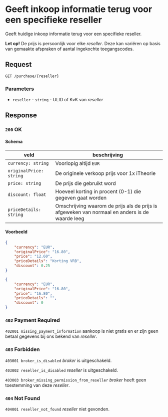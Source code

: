 # Geeft inkoop informatie terug voor een specifieke reseller
Geeft huidige inkoop informatie terug voor een specifieke reseller.

**Let op!** De prijs is persoonlijk voor elke <dfn>reseller</dfn>. Deze kan variëren op basis van gemaakte afspraken of aantal ingekochte toegangscodes.

## Request
```http
GET /purchase/{reseller}
```

### Parameters
* `reseller` - `string` - ULID of KvK van <dfn>reseller</dfn>

## Response

### `200` OK
#### Schema
| veld                    | beschrijving                                                                                   |
|-------------------------|------------------------------------------------------------------------------------------------|
| `currency: string`      | Voorlopig altijd `EUR`                                                                         |
| `originalPrice: string` | De originele verkoop prijs voor 1x iTheorie                                                    |
| `price: string`         | De prijs die gebruikt word                                                                     |
| `discount: float`       | Hoeveel korting in procent (0-1) die gegeven gaat worden                                       | 
| `priceDetails: string`  | Omschrijving waarom de prijs als de prijs is afgeweken van normaal en anders is de waarde leeg |

#### Voorbeeld
```json
{
    "currency": "EUR",
    "originalPrice": "16.80",
    "price": "12.60",
    "priceDetails": "Korting VRB",
    "discount": 0.25
}
```
```json
{
    "currency": "EUR",
    "originalPrice": "16.80",
    "price": "16.80",
    "priceDetails": "",
    "discount": 0
}
```

### `402` Payment Required
`402001 missing_payment_information`
aankoop is niet gratis en er zijn geen betaal gegevens bij ons bekend van <dfn>reseller</dfn>.

### `403` Forbidden
`403001 broker_is_disabled`
<dfn>broker</dfn> is uitgeschakeld.

`403002 reseller_is_disabled`
<dfn>reseller</dfn> is uitgeschakeld.

`403003 broker_missing_permission_from_reseller`
<dfn>broker</dfn> heeft geen toestemming van deze <dfn>reseller</dfn>.

### `404` Not Found
`404001 reseller_not_found`
<dfn>reseller</dfn> niet gevonden.
